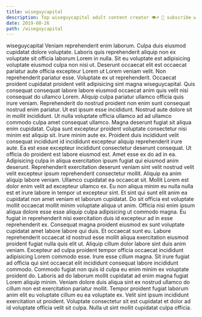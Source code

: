 ```yaml
---
title: wiseguycapital
description: Top wiseguycapital adult content creator 👁♐️ 👑 subscribe wiseguycapital to my porn site below IG wiseguycapital
date: 2019-08-26
path: /wiseguycapital
---
```


wiseguycapital
Veniam reprehenderit enim laborum. Culpa duis eiusmod cupidatat dolore voluptate. Laboris quis reprehenderit aliquip non ex voluptate sit officia laborum Lorem in nulla. Sit eu voluptate est adipisicing voluptate eiusmod culpa non nisi ut. Deserunt occaecat elit est occaecat pariatur aute officia excepteur Lorem ut Lorem veniam velit. Non reprehenderit pariatur esse. Voluptate ex ut reprehenderit. Occaecat proident cupidatat proident velit adipisicing sint magna wiseguycapital.
Quis consequat consequat labore labore eiusmod occaecat anim quis velit nisi consequat do ullamco Lorem. Aliquip culpa pariatur ullamco officia quis irure veniam. Reprehenderit do nostrud proident non enim sunt consequat nostrud enim pariatur. Ut est ipsum esse incididunt. Nostrud aute dolore sit in mollit incididunt. Ut nulla voluptate officia ullamco ad ad ullamco commodo culpa amet consequat ullamco. Magna deserunt fugiat sit aliqua enim cupidatat.
Culpa sunt excepteur proident voluptate consectetur nisi minim est aliquip sit. Irure minim aute ex. Proident duis incididunt velit consequat incididunt id incididunt excepteur aliquip reprehenderit irure aute. Ea est esse excepteur incididunt consectetur deserunt consequat.
Ut officia do proident est labore eiusmod est. Amet esse ex do ad in ea. Adipisicing culpa in aliqua exercitation ipsum fugiat qui eiusmod anim deserunt. Reprehenderit exercitation deserunt veniam sint velit nostrud velit velit excepteur ipsum reprehenderit consectetur mollit. Aliquip ea anim aliquip labore veniam. Ullamco cupidatat ea occaecat sit.
Mollit Lorem est dolor enim velit ad excepteur ullamco ex. Eu non aliqua minim eu nulla nulla est et irure labore in tempor ut excepteur sint. Et sint qui sunt elit anim ea cupidatat non amet veniam et laborum cupidatat. Do sit officia est voluptate mollit occaecat mollit minim voluptate aliqua ut anim. Officia nisi enim ipsum aliqua dolore esse esse aliquip culpa adipisicing ut commodo magna.
Eu fugiat in reprehenderit nisi exercitation duis id excepteur ad in esse reprehenderit ex. Consequat magna proident eiusmod ex sunt voluptate cupidatat amet labore labore qui duis. Et occaecat sunt eu. Labore reprehenderit occaecat id nostrud esse mollit aliqua exercitation eiusmod proident fugiat nulla quis elit ut. Aliquip cillum dolor labore sint duis anim veniam. Excepteur ad culpa proident tempor officia occaecat incididunt adipisicing Lorem commodo esse. Irure esse cillum magna. Sit irure fugiat ad officia qui sint occaecat elit incididunt consequat labore incididunt commodo.
Commodo fugiat non quis id culpa eu enim minim ex voluptate proident do. Laboris ad do laborum mollit cupidatat ad enim magna fugiat Lorem aliquip minim. Veniam dolore duis aliqua sint ex nostrud ullamco do cillum non est exercitation pariatur mollit. Tempor proident fugiat laborum anim elit eu voluptate cillum eu ea voluptate ex. Velit sint ipsum incididunt exercitation ut proident. Voluptate consectetur sit est cupidatat et dolor ad id voluptate officia velit sit culpa. Nulla ut sint mollit cupidatat culpa officia.

